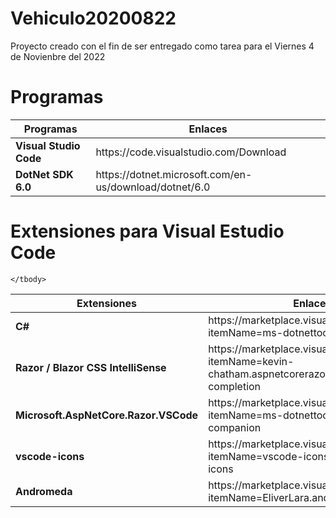 # Vehiculo20200822

Proyecto creado con el fin de ser entregado como tarea para el Viernes 4 de Novienbre del 2022

# Programas

<table>
    <thead>
        <th>Programas</th>
        <th>Enlaces</th>
    </thead>
    <tbody>
        <tr>
            <td><strong>Visual Studio Code</strong></td>
            <td>https://code.visualstudio.com/Download</td>
        </tr>
        <tr>
            <td><strong>DotNet SDK 6.0</strong></td>
            <td>https://dotnet.microsoft.com/en-us/download/dotnet/6.0</td>
        </tr>        
    </tbody>
</table>

# Extensiones para Visual Estudio Code

<table>
    <thead>
        <th>Extensiones</th>
        <th>Enlaces</th>
    </thead>
    <tbody>
        <tr><td><strong>C#</strong></td> <td>https://marketplace.visualstudio.com/items?itemName=ms-dotnettools.csharp</td></tr>
        <tr><td><strong>Razor / Blazor CSS IntelliSense</strong></td> <td>https://marketplace.visualstudio.com/items?itemName=kevin-chatham.aspnetcorerazor-html-css-class-completion</td></tr>        
        <tr><td><strong>Microsoft.AspNetCore.Razor.VSCode</strong></td><td>https://marketplace.visualstudio.com/items?itemName=ms-dotnettools.blazorwasm-companion</td></tr>
        <tr><td><strong>vscode-icons</strong></td><td>https://marketplace.visualstudio.com/items?itemName=vscode-icons-team.vscode-icons</td></tr>
        <tr><td><strong>Andromeda</strong></td><td>https://marketplace.visualstudio.com/items?itemName=EliverLara.andromeda</td></tr>
        
    </tbody>
</table>
